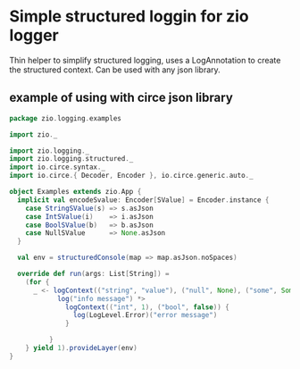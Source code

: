 # Simple structured loggin for zio logger

Thin helper to simplify structured logging, uses a LogAnnotation to create the structured context.
Can be used with any json library.

## example of using with circe json library

```Scala
package zio.logging.examples

import zio._

import zio.logging._
import zio.logging.structured._
import io.circe.syntax._
import io.circe.{ Decoder, Encoder }, io.circe.generic.auto._

object Examples extends zio.App {
  implicit val encodeSvalue: Encoder[SValue] = Encoder.instance {
    case StringSValue(s) => s.asJson
    case IntSValue(i)    => i.asJson
    case BoolSValue(b)   => b.asJson
    case NullSValue      => None.asJson
  }

  val env = structuredConsole(map => map.asJson.noSpaces)

  override def run(args: List[String]) =
    (for {
      _ <- logContext(("string", "value"), ("null", None), ("some", Some("thing"))) {
            log("info message") *>
              logContext(("int", 1), ("bool", false)) {
                log(LogLevel.Error)("error message")
              }

          }
    } yield 1).provideLayer(env)
}
```

